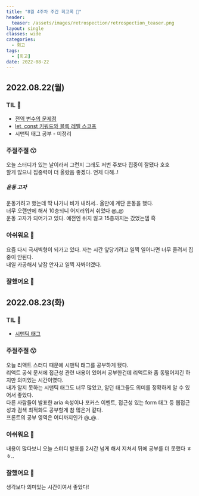 ```yaml
---
title: "8월 4주차 주간 회고록 🙂"
header:
  teaser: /assets/images/retrospection/retrospection_teaser.png
layout: single
classes: wide
categories:
  - 회고
tags:
  - [회고]
date: 2022-08-22
---
```


## 2022.08.22(월)

### TIL 🧐

- [전역 변수의 문제점](https://donyy.notion.site/cc50a7e9ca1a44b39df9edb40d3f54ec)
- [let, const 키워드와 블록 레벨 스코프](https://donyy.notion.site/let-const-ffbebe53429d4841a8c2a5b16b678aa2)
- 시맨틱 태그 공부 - 미정리

### 주절주절 😗

오늘 스터디가 있는 날이라서 그런지 그래도 저번 주보다 집중이 잘됐다 호호  
할게 많으니 집중력이 더 올랐음 좋겠다. 언제 다해..!

##### 운동 고자

운동가려고 했는데 딱 나가니 비가 내려서.. 올만에 계단 운동을 했다.  
너무 오랜만에 해서 10층되니 어지러워서 쉬었다 @\_@  
운동 고자가 되어가고 있다. 예전엔 쉬지 않고 15층까지는 갔었는뎀 흑

### 아쉬워요 🙁

요즘 다시 극새벽형이 되가고 있다. 자는 시간 앞당기려고 일찍 일어나면 너무 졸려서 집중이 안된다.  
내일 카공해서 낮잠 안자고 일찍 자봐야겠다.

### 잘했어요 🙂

## 2022.08.23(화)

### TIL 🧐

- [시맨틱 태그](https://donyy.notion.site/57e7bec2626241bf96c5ecd5191fbab0)

### 주절주절 😗

오늘 리액트 스터디 때문에 시맨틱 태그를 공부하게 됐다.  
리액트 공식 문서에 접근성 관련 내용이 있어서 공부한건데 리액트와 좀 동떨어지긴 하지만 의미있는 시간이였다.  
내가 알지 못하는 시맨틱 태그도 너무 많았고, 알던 태그들도 의미를 정확하게 알 수 있어서 좋았다.  
다른 사람들이 발표한 aria 속성이나 포커스 이벤트, 접근성 있는 form 태그 등 웹접근성과 검색 최적화도 공부할게 참 많은거 같다.  
프론트의 공부 영역은 어디까지인가 @_@..

### 아쉬워요 🙁

내용이 많다보니 오늘 스터디 발표를 2시간 넘게 해서 지쳐서 뒤에 공부를 더 못했다 ㅎㅎ..

### 잘했어요 🙂

생각보다 의미있는 시간이여서 좋았다!

